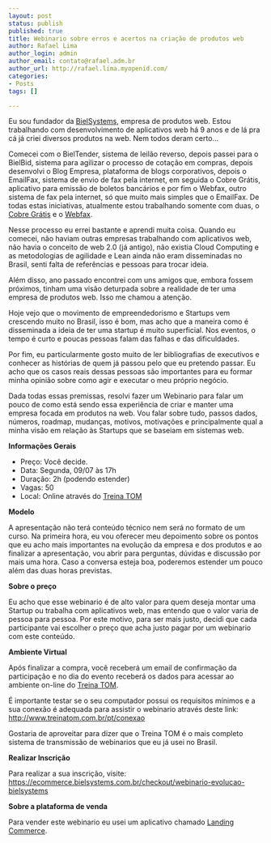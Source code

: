 ```yaml
--- 
layout: post
status: publish
published: true
title: Webinario sobre erros e acertos na criação de produtos web
author: Rafael Lima
author_login: admin
author_email: contato@rafael.adm.br
author_url: http://rafael.lima.myopenid.com/
categories: 
- Posts
tags: []

---
```

Eu sou fundador da <a href="http://bielsystems.com.br">BielSystems</a>, empresa de produtos web. Estou trabalhando com desenvolvimento de aplicativos web há 9 anos e de lá pra cá já criei diversos produtos na web. Nem todos deram certo...

Comecei com o BielTender, sistema de leilão reverso, depois passei para o BielBid, sistema para agilizar o processo de cotação em compras, depois desenvolvi o Blog Empresa, plataforma de blogs corporativos, depois o EmailFax, sistema de envio de fax pela internet, em seguida o Cobre Grátis, aplicativo para emissão de boletos bancários e por fim o Webfax, outro sistema de fax pela internet, só que muito mais simples que o EmailFax. De todas estas iniciativas, atualmente estou trabalhando somente com duas, o <a href="http://cobregratis.com.br">Cobre Grátis</a> e o <a href="http://webfax.com.br">Webfax</a>.

Nesse processo eu errei bastante e aprendi muita coisa. Quando eu comecei, não haviam outras empresas trabalhando com aplicativos web, não havia o conceito de web 2.0 (já antigo), não existia Cloud Computing e as metodologias de agilidade e Lean ainda não eram disseminadas no Brasil, senti falta de referências e pessoas para trocar ideia.

Além disso, ano passado encontrei com uns amigos que, embora fossem próximos, tinham uma visão deturpada sobre a realidade de ter uma empresa de produtos web. Isso me chamou a atenção.

Hoje vejo que o movimento de empreendedorismo e Startups vem crescendo muito no Brasil, isso é bom, mas acho que a maneira como é disseminada a ideia de ter uma startup é muito superficial. Nos eventos, o tempo é curto e poucas pessoas falam das falhas e das dificuldades.

Por fim, eu particularmente gosto muito de ler bibliografias de executivos e conhecer as histórias de quem já passou pelo que eu pretendo passar. Eu acho que os casos reais dessas pessoas são importantes para eu formar minha opinião sobre como agir e executar o meu próprio negócio.

Dada todas essas premissas, resolvi fazer um Webinario para falar um pouco de como está sendo essa experiência de criar e manter uma empresa focada em produtos na web. Vou falar sobre tudo, passos dados, números, roadmap, mudanças, motivos, motivações e principalmente qual a minha visão em relação às Startups que se baseiam em sistemas web.

<strong>Informações Gerais</strong>

* Preço: Você decide.<br/>
* Data: Segunda, 09/07 às 17h<br/>
* Duração: 2h (podendo estender)<br/>
* Vagas: 50<br/>
* Local: Online através do <a href="http://treinatom.com.br" target="_blank">Treina TOM</a><br/>

<strong>Modelo</strong>

A apresentação não terá conteúdo técnico nem será no formato de um curso.
Na primeira hora, eu vou oferecer meu depoimento sobre os pontos que eu acho mais importantes na evolução da empresa e dos produtos e ao finalizar a apresentação, vou abrir para perguntas, dúvidas e discussão por mais uma hora.
Caso a conversa esteja boa, poderemos estender um pouco além das duas horas previstas.

<strong>Sobre o preço</strong>

Eu acho que esse webinario é de alto valor para quem deseja montar uma Startup ou trabalha com aplicativos web, mas entendo que o valor varia de pessoa para pessoa. Por este motivo, para ser mais justo, decidi que cada participante vai escolher o preço que acha justo pagar por um webinario com este conteúdo.

<strong>Ambiente Virtual</strong>

Após finalizar a compra, você receberá um email de confirmação da participação e no dia do evento receberá os dados para acessar ao ambiente on-line do <a href="http://treinatom.com.br" target="_blank">Treina TOM</a>.

É importante testar se o seu computador possui os requisitos mínimos e a sua conexão é adequada para assistir o webinario através deste link: <a href="http://www.treinatom.com.br/pt/conexao" target="_blank">http://www.treinatom.com.br/pt/conexao</a>

Gostaria de aproveitar para dizer que o Treina TOM é o mais completo sistema de transmissão de webinarios que eu já usei no Brasil.

<strong>Realizar Inscrição</strong>

Para realizar a sua inscrição, visite: <a href="https://ecommerce.bielsystems.com.br/checkout/webinario-evolucao-bielsystems">https://ecommerce.bielsystems.com.br/checkout/webinario-evolucao-bielsystems</a>

<strong>Sobre a plataforma de venda</strong>

Para vender este webinario eu usei um aplicativo chamado <a href="http://landingcommerce.com.br/">Landing Commerce</a>.